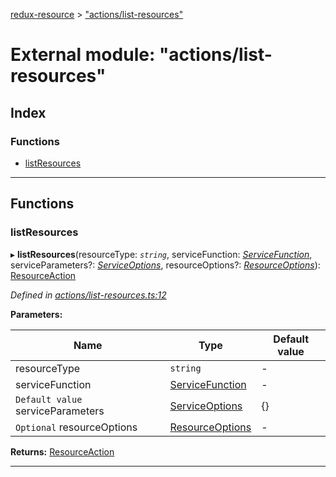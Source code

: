 [redux-resource](../README.md) > ["actions/list-resources"](../modules/_actions_list_resources_.md)

# External module: "actions/list-resources"

## Index

### Functions

* [listResources](_actions_list_resources_.md#listresources)

---

## Functions

<a id="listresources"></a>

###  listResources

▸ **listResources**(resourceType: *`string`*, serviceFunction: *[ServiceFunction](_actions_types_.md#servicefunction)*, serviceParameters?: *[ServiceOptions](../interfaces/_actions_types_.serviceoptions.md)*, resourceOptions?: *[ResourceOptions](../interfaces/_actions_types_.resourceoptions.md)*): [ResourceAction](../interfaces/_actions_types_.resourceaction.md)

*Defined in [actions/list-resources.ts:12](https://github.com/rcelha/redux-resource/blob/1562510/src/actions/list-resources.ts#L12)*

**Parameters:**

| Name | Type | Default value |
| ------ | ------ | ------ |
| resourceType | `string` | - |
| serviceFunction | [ServiceFunction](_actions_types_.md#servicefunction) | - |
| `Default value` serviceParameters | [ServiceOptions](../interfaces/_actions_types_.serviceoptions.md) |  {} |
| `Optional` resourceOptions | [ResourceOptions](../interfaces/_actions_types_.resourceoptions.md) | - |

**Returns:** [ResourceAction](../interfaces/_actions_types_.resourceaction.md)

___


